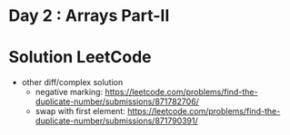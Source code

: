 # Day 2 : Arrays Part-II

# Solution LeetCode

- other diff/complex solution
  - negative marking: https://leetcode.com/problems/find-the-duplicate-number/submissions/871782706/
  - swap with first element: https://leetcode.com/problems/find-the-duplicate-number/submissions/871790391/